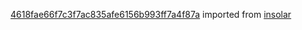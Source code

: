 [4618fae66f7c3f7ac835afe6156b993ff7a4f87a](https://github.com/insolar/insolar/commit/4618fae66f7c3f7ac835afe6156b993ff7a4f87a) imported from [insolar](https://github.com/insolar/insolar)
